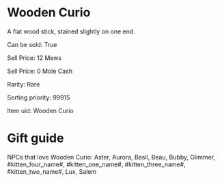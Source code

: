 # Wooden Curio

A flat wood stick, stained slightly on one end.

Can be sold: True

Sell Price: 12 Mews

Sell Price: 0 Mole Cash

Rarity: Rare

Sorting priority: 99915

Item uid: Wooden Curio

# Gift guide

NPCs that love Wooden Curio: Aster, Aurora, Basil, Beau, Bubby, Glimmer, #kitten_four_name#, #kitten_one_name#, #kitten_three_name#, #kitten_two_name#, Lux, Salem
